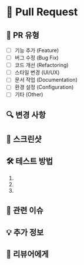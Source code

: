 # 🚀 Pull Request

## 📝 PR 유형
<!-- 해당하는 유형에 'x'로 체크해주세요 -->
- [ ] 기능 추가 (Feature)
- [ ] 버그 수정 (Bug Fix)
- [ ] 코드 개선 (Refactoring)
- [ ] 스타일 변경 (UI/UX)
- [ ] 문서 작업 (Documentation)
- [ ] 환경 설정 (Configuration)
- [ ] 기타 (Other)

## 🔍 변경 사항
<!-- 이 PR에서 무엇이 변경되었는지 간략하게 설명해주세요 -->

## 📸 스크린샷
<!-- UI 변경사항이 있다면 스크린샷을 첨부해주세요 -->

## 🛠️ 테스트 방법
<!-- 이 기능을 테스트하는 방법을 설명해주세요 -->
1. 
2. 
3.

## 🚧 관련 이슈
<!-- 관련 이슈 번호가 있다면 적어주세요 (e.g. #123 또는 ISSUE-123 과 같은 JIRA key) -->

## 💡 추가 정보
<!-- 리뷰어가 알아야 할 추가 정보가 있다면 여기에 적어주세요 -->

## 🙏 리뷰어에게
<!-- 리뷰어에게 특별히 확인받고 싶은 부분이 있다면 언급해주세요 -->


<!-- 알림 테스트 -->